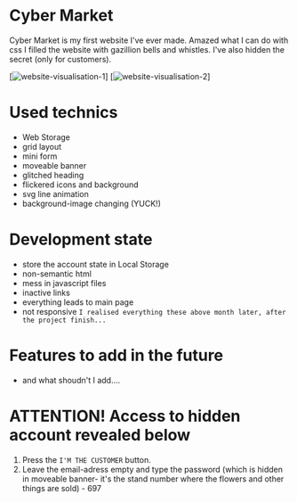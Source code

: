 # Cyber Market
Cyber Market is my first website I've ever made. Amazed what I can do with css I filled the website with gazillion bells and whistles. I've also hidden the secret (only for customers).

[![website-visualisation-1](https://marcelina-hasiak.github.io/cyber-market/website-visualisation-1.png)]
[![website-visualisation-2](https://marcelina-hasiak.github.io/cyber-market/website-visualisation-2.png)]

# Used technics
- Web Storage
- grid layout
- mini form
- moveable banner
- glitched heading
- flickered icons and background
- svg line animation
- background-image changing (YUCK!)

# Development state
- store the account state in Local Storage
- non-semantic html
- mess in javascript files
- inactive links
- everything leads to main page
- not responsive
`I realised everything these above month later, after the project finish... `

# Features to add in the future
- and what shoudn't I add....

#  ATTENTION! Access to hidden account revealed below
1) Press the `I'M THE CUSTOMER` button.
2) Leave the email-adress empty and type the password (which is hidden in moveable banner- it's the stand number where the flowers and other things are sold) - 697